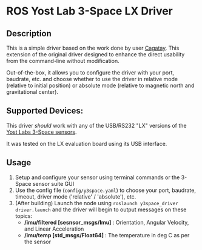 # ROS Yost Lab 3-Space LX Driver

## Description
This is a simple driver based on the work done by user [Cagatay](https://github.com/cagataysari). This extension of the original driver designed to enhance the direct usability from the command-line without modification.

Out-of-the-box, it allows you to configure the driver with your port, baudrate, etc. and choose whether to use the driver in relative mode (relative to initial position) or absolute mode (relative to magnetic north and gravitational center).

## Supported Devices:
This driver _should_ work with any of the USB/RS232 "LX" versions of the [Yost Labs 3-Space sensors](https://yostlabs.com/3-space-sensors/).

It was tested on the LX evaluation board using its USB interface.

## Usage
1. Setup and configure your sensor using terminal commands or the 3-Space sensor suite GUI
2. Use the config file (`config/y3space.yaml`) to choose your port, baudrate, timeout, driver mode ('relative' / 'absolute'), etc.
3. (After building) Launch the node using `roslaunch y3space_driver driver.launch` and the driver will begin to output messages on these topics:
	* **/imu/filtered [sesnsor_msgs/Imu]** : Orientation, Angular Velocity, and Linear Acceleration
	* **/imu/temp [std_msgs/Float64]** : The temperature in deg C as per the sensor
